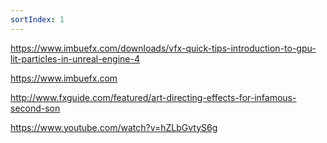 ```yaml
---
sortIndex: 1
---
```


<https://www.imbuefx.com/downloads/vfx-quick-tips-introduction-to-gpu-lit-particles-in-unreal-engine-4>

<https://www.imbuefx.com>

<http://www.fxguide.com/featured/art-directing-effects-for-infamous-second-son>

<https://www.youtube.com/watch?v=hZLbGvtyS6g>
